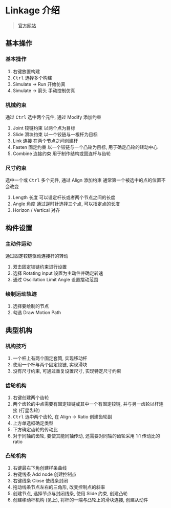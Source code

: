 # Linkage 介绍
> [官方网站](http://www.linkagesimulator.com/)

## 基本操作
### 基本操作
1. 右键放置构建
1. <kbd>Ctrl</kbd> 选择多个构建
1. Simulate -> Run 开始仿真
1. Simulate -> 箭头 手动控制仿真

### 机械约束
通过 <kbd>Ctrl</kbd> 选中两个元件, 通过 Modify 添加约束
1. Joint 铰链约束
以两个点为目标
1. Slide 滑块约束
以一个铰链与一根杆为目标
1. Link 连接
在两个节点之间创建杆
1. Fasten 固定约束
以一个铰链与一个凸轮为目标, 用于确定凸轮的转动中心
1. Combine 连接约束
用于制作结构或固连杆与齿轮

### 尺寸约束
选中一个或 <kbd>Ctrl</kbd> 多个元件, 通过 Align 添加约束 
通常第一个被选中的点的位置不会改变
1. Length 长度
可以设定杆长或者两个节点之间的长度
1. Angle 角度
通过逆时针选择三个点, 可以指定点的长度
1. Horizon / Vertical 对齐

## 构件设置
### 主动件运动
通过固定铰链驱动连接杆的转动
1. 双击固定铰链约束进行设置
1. 选择 Rotating input 设置为主动件并确定转速
1. 通过 Oscillation Limit Angle 设置摆动范围

### 绘制运动轨迹
1. 选择要绘制的节点
1. 勾选 Draw Motion Path

## 典型机构
### 机构技巧
1. 一个杆上有两个固定套筒, 实现移动杆
1. 使用一个杆与两个固定铰链, 实现滑块
1. 没有尺寸约束, 可通过重复设置尺寸, 实现特定尺寸约束

### 齿轮机构
1. 右键创建两个齿轮
1. 两个齿轮的中点需要有固定铰链或其中一个有固定铰链, 并与另一齿轮以杆连接 (行星齿轮)
1. <kbd>Ctrl</kbd> 选中两个齿轮, 在 Align -> Ratio 创建齿轮副
1. 上方单选框确定类型
1. 下方确定齿轮的传动比
1. 对于同轴的齿轮, 要使其能同轴传动, 还需要对同轴的齿轮采用 1:1 传动比的 ratio

### 凸轮机构
1. 右键最右下角创建样条曲线
1. 右键线条 Add node 创建控制点
1. 右键线条 Close 使线条封闭
1. 拖动线条节点左右的三角形, 改变控制点的斜率
1. 创建节点, 选择节点与封闭线条, 使用 Slide 约束, 创建凸轮
1. 创建移动杆机构 (见上), 将杆的一端与凸轮上的滑块连接, 创建从动件

